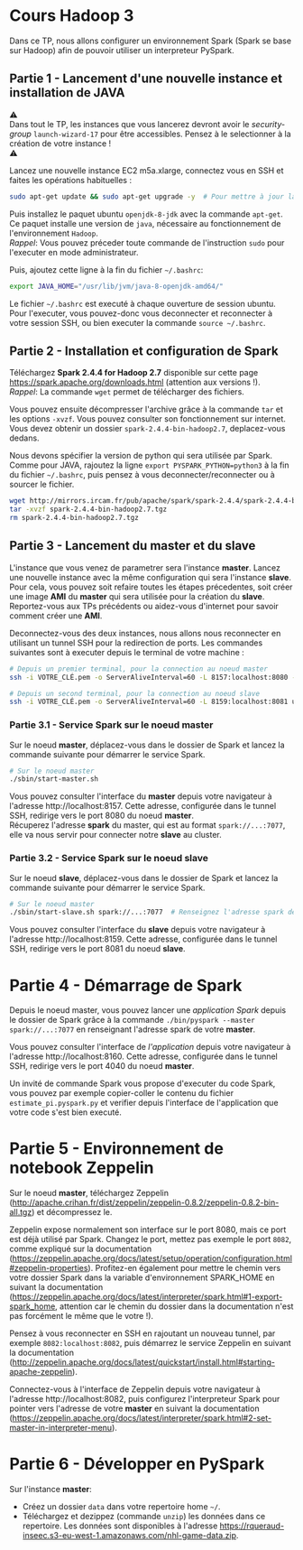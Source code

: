 # Cours Hadoop 3

Dans ce TP, nous allons configurer un environnement Spark (Spark se base sur Hadoop) afin de pouvoir utiliser un interpreteur PySpark.

## Partie 1 - Lancement d'une nouvelle instance et installation de JAVA

:warning:  
Dans tout le TP, les instances que vous lancerez devront avoir le *security-group* `launch-wizard-17` pour être accessibles. Pensez à le selectionner à la création de votre instance !  
:warning:

Lancez une nouvelle instance EC2 m5a.xlarge, connectez vous en SSH et faites les opérations habituelles : 

```bash
sudo apt-get update && sudo apt-get upgrade -y  # Pour mettre à jour la liste des paquets
```

Puis installez le paquet ubuntu `openjdk-8-jdk` avec la commande `apt-get`. Ce paquet installe une version de `java`, nécessaire au fonctionnement de l'environnement `Hadoop`.  
*Rappel*: Vous pouvez préceder toute commande de l'instruction `sudo` pour l'executer en mode administrateur.

Puis, ajoutez cette ligne à la fin du fichier `~/.bashrc`:

```bash
export JAVA_HOME="/usr/lib/jvm/java-8-openjdk-amd64/"
```

Le fichier `~/.bashrc` est executé à chaque ouverture de session ubuntu. Pour l'executer, vous pouvez-donc vous deconnecter et reconnecter à votre session SSH, ou bien executer la commande `source ~/.bashrc`.

## Partie 2 - Installation et configuration de Spark

Téléchargez **Spark 2.4.4 for Hadoop 2.7** disponible sur cette page https://spark.apache.org/downloads.html (attention aux versions !).  
*Rappel*: La commande `wget` permet de télécharger des fichiers.

Vous pouvez ensuite décompresser l'archive grâce à la commande `tar` et les options `-xvzf`. Vous pouvez consulter son fonctionnement sur internet. Vous devez obtenir un dossier `spark-2.4.4-bin-hadoop2.7`, deplacez-vous dedans.

Nous devons spécifier la version de python qui sera utilisée par Spark. Comme pour JAVA, rajoutez la ligne `export PYSPARK_PYTHON=python3` à la fin du fichier `~/.bashrc`, puis pensez à vous deconnecter/reconnecter ou à sourcer le fichier.

```bash
wget http://mirrors.ircam.fr/pub/apache/spark/spark-2.4.4/spark-2.4.4-bin-hadoop2.7.tgz
tar -xvzf spark-2.4.4-bin-hadoop2.7.tgz
rm spark-2.4.4-bin-hadoop2.7.tgz
```

## Partie 3 - Lancement du master et du slave

L'instance que vous venez de parametrer sera l'instance **master**. Lancez une nouvelle instance avec la même configuration qui sera l'instance **slave**. Pour cela, vous pouvez soit refaire toutes les étapes précedentes, soit créer une image **AMI** du **master** qui sera utilisée pour la création du **slave**.  
Reportez-vous aux TPs précédents ou aidez-vous d'internet pour savoir comment créer une **AMI**.

Deconnectez-vous des deux instances, nous allons nous reconnecter en utilisant un tunnel SSH pour la redirection de ports. Les commandes suivantes sont à executer depuis le terminal de votre machine :

```bash
# Depuis un premier terminal, pour la connection au noeud master
ssh -i VOTRE_CLÉ.pem -o ServerAliveInterval=60 -L 8157:localhost:8080 -L 8160:localhost:4040 ubuntu@IP.PUBLIQUE.DU.MASTER

# Depuis un second terminal, pour la connection au noeud slave
ssh -i VOTRE_CLÉ.pem -o ServerAliveInterval=60 -L 8159:localhost:8081 ubuntu@IP.PUBLIQUE.DU.SLAVE
```

### Partie 3.1 - Service Spark sur le noeud master

Sur le noeud **master**, déplacez-vous dans le dossier de Spark et lancez la commande suivante pour démarrer le service Spark.

```bash
# Sur le noeud master
./sbin/start-master.sh
```

Vous pouvez consulter l'interface du **master** depuis votre navigateur à l'adresse http://localhost:8157. Cette adresse, configurée dans le tunnel SSH, redirige vers le port 8080 du noeud **master**.  
Récuperez l'adresse **spark** du master, qui est au format `spark://...:7077`, elle va nous servir pour connecter notre **slave** au cluster.

### Partie 3.2 - Service Spark sur le noeud slave

Sur le noeud **slave**, déplacez-vous dans le dossier de Spark et lancez la commande suivante pour démarrer le service Spark.

```bash
# Sur le noeud master
./sbin/start-slave.sh spark://...:7077  # Renseignez l'adresse spark de votre master, récupérée à la partie précedente
```

Vous pouvez consulter l'interface du **slave** depuis votre navigateur à l'adresse http://localhost:8159. Cette adresse, configurée dans le tunnel SSH, redirige vers le port 8081 du noeud **slave**.

# Partie 4 - Démarrage de Spark

Depuis le noeud master, vous pouvez lancer une *application Spark* depuis le dossier de Spark grâce à la commande `./bin/pyspark --master spark://...:7077` en renseignant l'adresse spark de votre **master**.

Vous pouvez consulter l'interface de *l'application* depuis votre navigateur à l'adresse http://localhost:8160. Cette adresse, configurée dans le tunnel SSH, redirige vers le port 4040 du noeud **master**.

Un invité de commande Spark vous propose d'executer du code Spark, vous pouvez par exemple copier-coller le contenu du fichier `estimate_pi.pyspark.py` et verifier depuis l'interface de l'application que votre code s'est bien executé.

# Partie 5 - Environnement de notebook Zeppelin

Sur le noeud **master**, téléchargez Zeppelin (http://apache.crihan.fr/dist/zeppelin/zeppelin-0.8.2/zeppelin-0.8.2-bin-all.tgz) et décompressez le.

Zeppelin expose normalement son interface sur le port 8080, mais ce port est déjà utilisé par Spark. Changez le port, mettez pas exemple le port `8082`, comme expliqué sur la documentation (https://zeppelin.apache.org/docs/latest/setup/operation/configuration.html#zeppelin-properties). Profitez-en également pour mettre le chemin vers votre dossier Spark dans la variable d'environnement SPARK_HOME en suivant la documentation (https://zeppelin.apache.org/docs/latest/interpreter/spark.html#1-export-spark_home, attention car le chemin du dossier dans la documentation n'est pas forcément le même que le votre !).

Pensez à vous reconnecter en SSH en rajoutant un nouveau tunnel, par exemple `8082:localhost:8082`, puis démarrez le service Zeppelin en suivant la documentation (http://zeppelin.apache.org/docs/latest/quickstart/install.html#starting-apache-zeppelin).

Connectez-vous à l'interface de Zeppelin depuis votre navigateur à l'adresse http://localhost:8082, puis configurez l'interpreteur Spark pour pointer vers l'adresse de votre **master** en suivant la documentation (https://zeppelin.apache.org/docs/latest/interpreter/spark.html#2-set-master-in-interpreter-menu).

# Partie 6 - Développer en PySpark

Sur l'instance **master**:
  - Créez un dossier `data` dans votre repertoire home `~/`.
  - Téléchargez et dezippez (commande `unzip`) les données dans ce repertoire. Les données sont disponibles à l'adresse https://rqueraud-inseec.s3-eu-west-1.amazonaws.com/nhl-game-data.zip.